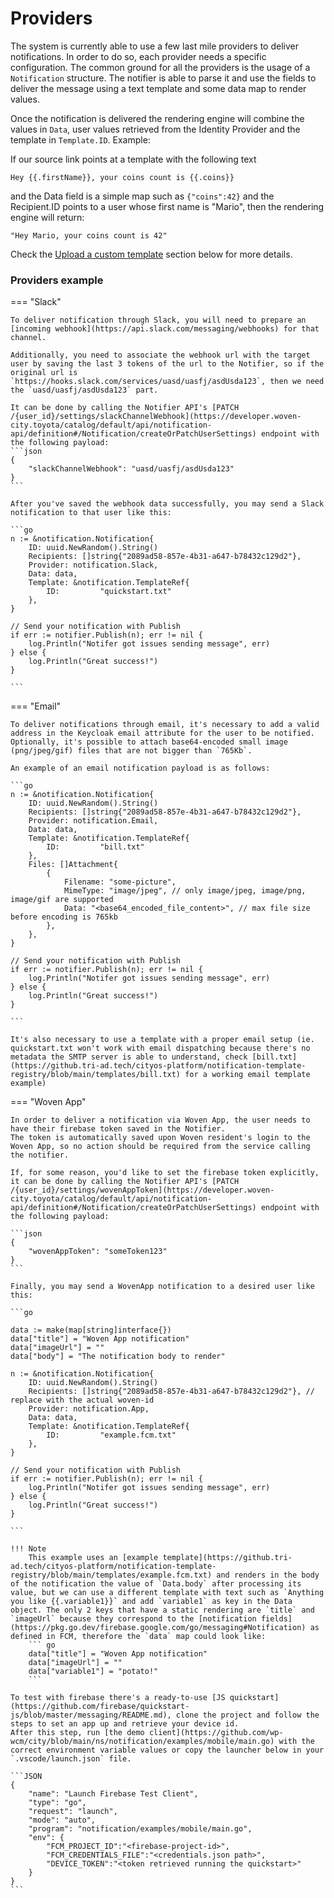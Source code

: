 # Providers

The system is currently able to use a few last mile providers to deliver notifications. In order to do so, each provider needs a specific configuration. The common ground for all the providers is the usage of a `Notification` structure. The notifier is able to parse it and use the fields to deliver the message using a text template and some data map to render values.

Once the notification is delivered the rendering engine will combine the values in `Data`, user values retrieved from the Identity Provider and the template in `Template.ID`. Example:

If our source link points at a template with the following text


`Hey {{.firstName}}, your coins count is {{.coins}}`


and the Data field is a simple map such as `{"coins":42}` and the Recipient.ID points to a user whose first name is "Mario", then the rendering engine will return:

`"Hey Mario, your coins count is 42"`

Check the [Upload a custom template](templates.md) section below for more details.

### Providers example

=== "Slack"
	
	To deliver notification through Slack, you will need to prepare an [incoming webhook](https://api.slack.com/messaging/webhooks) for that channel.

	Additionally, you need to associate the webhook url with the target user by saving the last 3 tokens of the url to the Notifier, so if the original url is `https://hooks.slack.com/services/uasd/uasfj/asdUsda123`, then we need the `uasd/uasfj/asdUsda123` part.
	
	It can be done by calling the Notifier API's [PATCH /{user_id}/settings/slackChannelWebhook](https://developer.woven-city.toyota/catalog/default/api/notification-api/definition#/Notification/createOrPatchUserSettings) endpoint with the following payload:
	```json
	{
		"slackChannelWebhook": "uasd/uasfj/asdUsda123"
	}
	```

	After you've saved the webhook data successfully, you may send a Slack notification to that user like this:

	```go
	n := &notification.Notification{
		ID: uuid.NewRandom().String()
		Recipients: []string{"2089ad58-857e-4b31-a647-b78432c129d2"},
		Provider: notification.Slack,
		Data: data,
		Template: &notification.TemplateRef{
			ID:         "quickstart.txt"
		},
	}

	// Send your notification with Publish
	if err := notifier.Publish(n); err != nil {
		log.Println("Notifer got issues sending message", err)
	} else {
		log.Println("Great success!")
	}
	
	```

=== "Email"

	To deliver notifications through email, it's necessary to add a valid address in the Keycloak email attribute for the user to be notified. Optionally, it's possible to attach base64-encoded small image (png/jpeg/gif) files that are not bigger than `765Kb`.  
	
	An example of an email notification payload is as follows:

	```go
	n := &notification.Notification{
		ID: uuid.NewRandom().String()
		Recipients: []string{"2089ad58-857e-4b31-a647-b78432c129d2"},
		Provider: notification.Email,
		Data: data,
		Template: &notification.TemplateRef{
			ID:         "bill.txt"
		},
		Files: []Attachment{
			{
				Filename: "some-picture",
				MimeType: "image/jpeg", // only image/jpeg, image/png, image/gif are supported
				Data: "<base64_encoded_file_content>", // max file size before encoding is 765kb
			},
		},
	}

	// Send your notification with Publish
	if err := notifier.Publish(n); err != nil {
		log.Println("Notifer got issues sending message", err)
	} else {
		log.Println("Great success!")
	}
	
	```
	
	It's also necessary to use a template with a proper email setup (ie. quickstart.txt won't work with email dispatching because there's no metadata the SMTP server is able to understand, check [bill.txt](https://github.tri-ad.tech/cityos-platform/notification-template-registry/blob/main/templates/bill.txt) for a working email template example)

=== "Woven App"
	
	In order to deliver a notification via Woven App, the user needs to have their firebase token saved in the Notifier.
	The token is automatically saved upon Woven resident's login to the Woven App, so no action should be required from the service calling the notifier.

	If, for some reason, you'd like to set the firebase token explicitly, it can be done by calling the Notifier API's [PATCH /{user_id}/settings/wovenAppToken](https://developer.woven-city.toyota/catalog/default/api/notification-api/definition#/Notification/createOrPatchUserSettings) endpoint with the following payload:

	```json
	{
		"wovenAppToken": "someToken123"
	}
	```

	Finally, you may send a WovenApp notification to a desired user like this:

	```go

	data := make(map[string]interface{})
	data["title"] = "Woven App notification"
	data["imageUrl"] = ""
	data["body"] = "The notification body to render"

	n := &notification.Notification{
		ID: uuid.NewRandom().String()
		Recipients: []string{"2089ad58-857e-4b31-a647-b78432c129d2"}, // replace with the actual woven-id
		Provider: notification.App,
		Data: data,
		Template: &notification.TemplateRef{
			ID:         "example.fcm.txt"
		},
	}

	// Send your notification with Publish
	if err := notifier.Publish(n); err != nil {
		log.Println("Notifer got issues sending message", err)
	} else {
		log.Println("Great success!")
	}
	
	```

	!!! Note
		This example uses an [example template](https://github.tri-ad.tech/cityos-platform/notification-template-registry/blob/main/templates/example.fcm.txt) and renders in the body of the notification the value of `Data.body` after processing its value, but we can use a different template with text such as `Anything you like {{.variable1}}` and add `variable1` as key in the Data object. The only 2 keys that have a static rendering are `title` and `imageUrl` because they correspond to the [notification fields](https://pkg.go.dev/firebase.google.com/go/messaging#Notification) as defined in FCM, therefore the `data` map could look like:
		``` go
		data["title"] = "Woven App notification"
		data["imageUrl"] = ""
		data["variable1"] = "potato!"
		```
	
	To test with firebase there's a ready-to-use [JS quickstart](https://github.com/firebase/quickstart-js/blob/master/messaging/README.md), clone the project and follow the steps to set an app up and retrieve your device id.
	After this step, run [the demo client](https://github.com/wp-wcm/city/blob/main/ns/notification/examples/mobile/main.go) with the correct environment variable values or copy the launcher below in your `.vscode/launch.json` file.

	```JSON
	{
    	"name": "Launch Firebase Test Client",
        "type": "go",
        "request": "launch",
        "mode": "auto",
        "program": "notification/examples/mobile/main.go",
        "env": {
            "FCM_PROJECT_ID":"<firebase-project-id>",
            "FCM_CREDENTIALS_FILE":"<credentials.json path>",
            "DEVICE_TOKEN":"<token retrieved running the quickstart>"
        }
    }
	```

